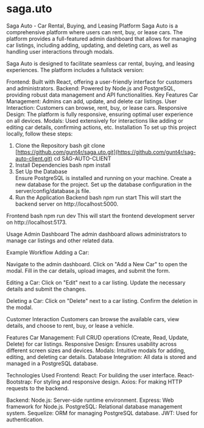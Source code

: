 # saga.uto
Saga Auto - Car Rental, Buying, and Leasing Platform
Saga Auto is a comprehensive platform where users can rent, buy, or lease cars. The platform provides a full-featured admin dashboard that allows for managing car listings, including adding, updating, and deleting cars, as well as handling user interactions through modals.

Saga Auto is designed to facilitate seamless car rental, buying, and leasing experiences. The platform includes a fullstack version:

Frontend: Built with React, offering a user-friendly interface for customers and administrators.
Backend: Powered by Node.js and PostgreSQL, providing robust data management and API functionalities.
Key Features
Car Management: Admins can add, update, and delete car listings.
User Interaction: Customers can browse, rent, buy, or lease cars.
Responsive Design: The platform is fully responsive, ensuring optimal user experience on all devices.
Modals: Used extensively for interactions like adding or editing car details, confirming actions, etc.
Installation
To set up this project locally, follow these steps:

1. Clone the Repository
bash
git clone [https://github.com/gunt4r/saga.uto.git](https://github.com/gunt4r/sag-auto-client.git)
cd SAG-AUTO-CLIENT
2. Install Dependencies
bash
npm install
4. Set Up the Database  
Ensure PostgreSQL is installed and running on your machine.
Create a new database for the project.
Set up the database configuration in the server/config/database.js file.
5. Run the Application
Backend
bash
npm run  start
This will start the backend server on http://localhost:5000.

Frontend
bash
npm run dev
This will start the frontend development server on http://localhost:5173.

Usage
Admin Dashboard
The admin dashboard allows administrators to manage car listings and other related data.

Example Workflow
Adding a Car:

Navigate to the admin dashboard.
Click on "Add a New Car" to open the modal.
Fill in the car details, upload images, and submit the form.

Editing a Car:
Click on "Edit" next to a car listing.
Update the necessary details and submit the changes.

Deleting a Car:
Click on "Delete" next to a car listing.
Confirm the deletion in the modal.

Customer Interaction
Customers can browse the available cars, view details, and choose to rent, buy, or lease a vehicle.

Features
Car Management: Full CRUD operations (Create, Read, Update, Delete) for car listings.
Responsive Design: Ensures usability across different screen sizes and devices.
Modals: Intuitive modals for adding, editing, and deleting car details.
Database Integration: All data is stored and managed in a PostgreSQL database.

Technologies Used
Frontend:
React: For building the user interface.
React-Bootstrap: For styling and responsive design.
Axios: For making HTTP requests to the backend.

Backend:
Node.js: Server-side runtime environment.
Express: Web framework for Node.js.
PostgreSQL: Relational database management system.
Sequelize: ORM for managing PostgreSQL database.
JWT: Used for authentication.
